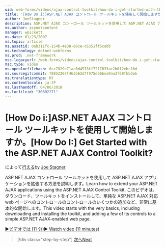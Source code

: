 ```yaml
---
uid: web-forms/videos/ajax-control-toolkit/how-do-i-get-started-with-the-aspnet-ajax-control-toolkit
title: '[How Do i:]ASP.NET AJAX コントロール ツールキットを使用して開始しますか。 | Microsoft Docs'
author: JoeStagner
description: ASP.NET AJAX コントロール ツールキットを使用して ASP.NET AJAX アプリケーションを拡張する方法を説明します。 このビデオは、ダウンロードなど、非常に基本的な開始としています.
ms.author: aspnetcontent
manager: wpickett
ms.date: 01/23/2007
ms.topic: article
ms.assetid: 0ab311fc-154b-4e38-86ce-c6351ff5cabb
ms.technology: dotnet-webforms
ms.prod: .net-framework
msc.legacyurl: /web-forms/videos/ajax-control-toolkit/how-do-i-get-started-with-the-aspnet-ajax-control-toolkit
msc.type: video
ms.openlocfilehash: 0cc7829c71ac0d4578ff7217633ac2b012ebc10d
ms.sourcegitcommit: f8852267f463b62d7f975e56bea9aa3f68fbbdeb
ms.translationtype: MT
ms.contentlocale: ja-JP
ms.lasthandoff: 04/06/2018
ms.locfileid: "30892271"
---
```

<a name="how-do-i-get-started-with-the-aspnet-ajax-control-toolkit"></a><span data-ttu-id="efce9-105">[How Do i:]ASP.NET AJAX コントロール ツールキットを使用して開始しますか。</span><span class="sxs-lookup"><span data-stu-id="efce9-105">[How Do I:] Get Started with the ASP.NET AJAX Control Toolkit?</span></span>
====================
<span data-ttu-id="efce9-106">によって[行える](https://github.com/JoeStagner)</span><span class="sxs-lookup"><span data-stu-id="efce9-106">by [Joe Stagner](https://github.com/JoeStagner)</span></span>

<span data-ttu-id="efce9-107">ASP.NET AJAX コントロール ツールキットを使用して ASP.NET AJAX アプリケーションを拡張する方法を説明します。</span><span class="sxs-lookup"><span data-stu-id="efce9-107">Learn how to extend your ASP.NET AJAX applications using the ASP.NET AJAX Control Toolkit.</span></span> <span data-ttu-id="efce9-108">このビデオは、ダウンロード、ツールキットをインストールして、単純な ASP.NET AJAX 対応 web ページへのコントロールのコントロールのいくつかの追加など、非常に基本的な開始します。</span><span class="sxs-lookup"><span data-stu-id="efce9-108">This video starts with the very basics, including downloading and installing the toolkit, and adding a few of its controls to a simple ASP.NET AJAX-enabled web page.</span></span>

[<span data-ttu-id="efce9-109">&#9654;ビデオでは (11 分)</span><span class="sxs-lookup"><span data-stu-id="efce9-109">&#9654; Watch video (11 minutes)</span></span>](https://channel9.msdn.com/Blogs/ASP-NET-Site-Videos/how-do-i-get-started-with-the-aspnet-ajax-control-toolkit)

> [!div class="step-by-step"]
> [<span data-ttu-id="efce9-110">次へ</span><span class="sxs-lookup"><span data-stu-id="efce9-110">Next</span></span>](how-do-i-use-the-aspnet-ajax-cascadingdropdown-control-extender.md)

